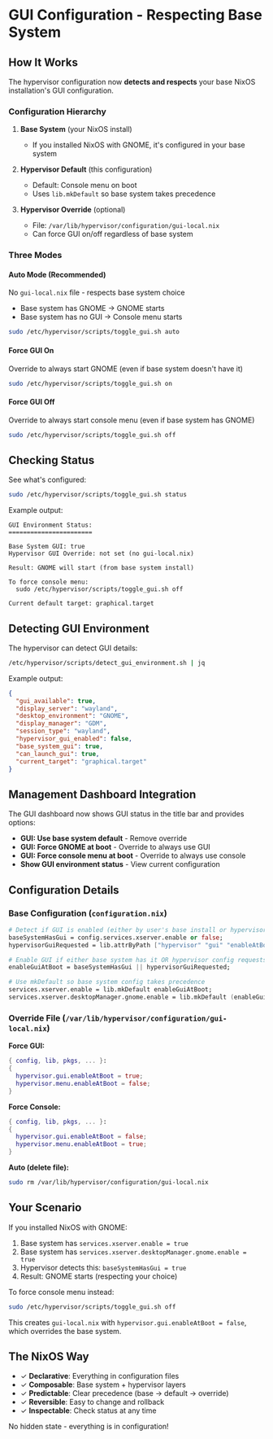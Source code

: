# GUI Configuration - Respecting Base System

## How It Works

The hypervisor configuration now **detects and respects** your base NixOS installation's GUI configuration.

### Configuration Hierarchy

1. **Base System** (your NixOS install)
   - If you installed NixOS with GNOME, it's configured in your base system

2. **Hypervisor Default** (this configuration)
   - Default: Console menu on boot
   - Uses `lib.mkDefault` so base system takes precedence

3. **Hypervisor Override** (optional)
   - File: `/var/lib/hypervisor/configuration/gui-local.nix`
   - Can force GUI on/off regardless of base system

### Three Modes

#### Auto Mode (Recommended)
No `gui-local.nix` file - respects base system choice

- Base system has GNOME → GNOME starts
- Base system has no GUI → Console menu starts

```bash
sudo /etc/hypervisor/scripts/toggle_gui.sh auto
```

#### Force GUI On
Override to always start GNOME (even if base system doesn't have it)

```bash
sudo /etc/hypervisor/scripts/toggle_gui.sh on
```

#### Force GUI Off
Override to always start console menu (even if base system has GNOME)

```bash
sudo /etc/hypervisor/scripts/toggle_gui.sh off
```

## Checking Status

See what's configured:
```bash
sudo /etc/hypervisor/scripts/toggle_gui.sh status
```

Example output:
```
GUI Environment Status:
=======================

Base System GUI: true
Hypervisor GUI Override: not set (no gui-local.nix)

Result: GNOME will start (from base system install)

To force console menu:
  sudo /etc/hypervisor/scripts/toggle_gui.sh off

Current default target: graphical.target
```

## Detecting GUI Environment

The hypervisor can detect GUI details:
```bash
/etc/hypervisor/scripts/detect_gui_environment.sh | jq
```

Example output:
```json
{
  "gui_available": true,
  "display_server": "wayland",
  "desktop_environment": "GNOME",
  "display_manager": "GDM",
  "session_type": "wayland",
  "hypervisor_gui_enabled": false,
  "base_system_gui": true,
  "can_launch_gui": true,
  "current_target": "graphical.target"
}
```

## Management Dashboard Integration

The GUI dashboard now shows GUI status in the title bar and provides options:

- **GUI: Use base system default** - Remove override
- **GUI: Force GNOME at boot** - Override to always use GUI
- **GUI: Force console menu at boot** - Override to always use console
- **Show GUI environment status** - View current configuration

## Configuration Details

### Base Configuration (`configuration.nix`)

```nix
# Detect if GUI is enabled (either by user's base install or hypervisor config)
baseSystemHasGui = config.services.xserver.enable or false;
hypervisorGuiRequested = lib.attrByPath ["hypervisor" "gui" "enableAtBoot"] false config;

# Enable GUI if either base system has it OR hypervisor config requests it
enableGuiAtBoot = baseSystemHasGui || hypervisorGuiRequested;

# Use mkDefault so base system config takes precedence
services.xserver.enable = lib.mkDefault enableGuiAtBoot;
services.xserver.desktopManager.gnome.enable = lib.mkDefault (enableGuiAtBoot && hasOldDesk);
```

### Override File (`/var/lib/hypervisor/configuration/gui-local.nix`)

**Force GUI:**
```nix
{ config, lib, pkgs, ... }:
{
  hypervisor.gui.enableAtBoot = true;
  hypervisor.menu.enableAtBoot = false;
}
```

**Force Console:**
```nix
{ config, lib, pkgs, ... }:
{
  hypervisor.gui.enableAtBoot = false;
  hypervisor.menu.enableAtBoot = true;
}
```

**Auto (delete file):**
```bash
sudo rm /var/lib/hypervisor/configuration/gui-local.nix
```

## Your Scenario

If you installed NixOS with GNOME:
1. Base system has `services.xserver.enable = true`
2. Base system has `services.xserver.desktopManager.gnome.enable = true`
3. Hypervisor detects this: `baseSystemHasGui = true`
4. Result: GNOME starts (respecting your choice)

To force console menu instead:
```bash
sudo /etc/hypervisor/scripts/toggle_gui.sh off
```

This creates `gui-local.nix` with `hypervisor.gui.enableAtBoot = false`, which overrides the base system.

## The NixOS Way

- ✓ **Declarative**: Everything in configuration files
- ✓ **Composable**: Base system + hypervisor layers
- ✓ **Predictable**: Clear precedence (base → default → override)
- ✓ **Reversible**: Easy to change and rollback
- ✓ **Inspectable**: Check status at any time

No hidden state - everything is in configuration!
